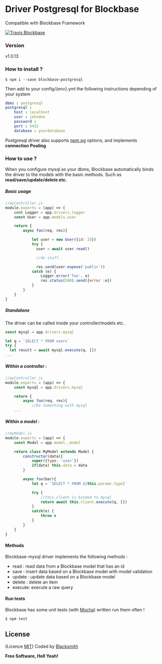 # Driver Postgresql for Blockbase
Compatible with Blockbase Framework

[![Travis Blockbase](https://api.travis-ci.org/blacksmithstudio/blockbase-postgresql.svg?branch=master)](https://travis-ci.org/blacksmithstudio/blockbase-postgresql)

### Version
v1.0.13

### How to install ?
```shell
$ npm i --save blockbase-postgresql
```

Then add to your config/{env}.yml the following instructions depending of your system
```yml
dbms : postgresql
postgresql :
    host : localhost
    user : johndoe
    password :
    port : 5432
    database : yourdatabase
```

Postgresql driver also supports [npm pg](https://www.npmjs.com/package/pg) options, and implements **connection Pooling**

### How to use ?

When you configure mysql as your dbms, Blockbase automatically binds the driver to the models with the basic methods. Such as **read/save/update/delete etc.**

##### Basic usage

```js
//myController.js
module.exports = (app) => {
    cont Logger = app.drivers.logger
    const User = app.models.user

    return {
        async foo(req, res){

            let user = new User({id: 25})
            try {
              user = await user.read()

              //do stuff..

              res.send(user.expose('public'))
            catch (e) {
                Logger.error('foo', e)
                res.status(500).send({error :e})
            }
        }
    }
}
```


##### Standalone

The driver can be called inside your controller/models etc..

```js
const mysql = app.drivers.mysql

let q = `SELECT * FROM users`
try {
  let result = await mysql.execute(q, [])
...
```


##### Within a controller :

```js
//myController.js
module.exports = (app) => {
    const mysql = app.drivers.mysql

    return {
        async foo(req, res){
            //Do something with mysql
    ...
```

##### Within a model :


```js
//myModel.js
module.exports = (app) => {
    const Model = app.model._model

    return class MyModel extends Model {
        constructor(data){
            super({type: 'user'})
            if(data) this.data = data
        }

        async foo(bar){
            let q = `SELECT * FROM ${this.params.type}`

            try {
                //this.client is binded to mysql
                return await this.client.execute(q, [])
            }
            catch(e) {
                throw e
            }
        }
    }
}
```

#### Methods

Blockbase-mysql driver implements the following methods :
* read   : read data from a Blockbase model that has an id
* save   : insert data based on a Blockbase model with model validation
* update : update data based on a Blockbase model
* delete : delete an item
* execute: execute a raw query



#### Run tests
Blockbase has some unit tests (with [Mocha](https://mochajs.org)) written run them often !

```sh
$ npm test
```

License
----
(Licence [MIT](https://github.com/blacksmithstudio/blockbase-express/blob/master/LICENCE))
Coded by [Blacksmith](https://www.blacksmith.studio)


**Free Software, Hell Yeah!**

[Node.js]:https://nodejs.org/en
[NPM]:https://www.npmjs.com
